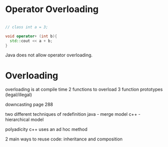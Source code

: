 # **Operator Overloading**

```cpp

// class int a = 3;

void operator+ (int b){
  std::cout << a + b;
}

```

Java does not allow operator overloading.

# **Overloading**


overloading is at compile time
2 functions to overload
3 function prototypes (legal/illegal)

downcasting page 288

two different techniques of redefinition
java - merge model
c++ - hierarchical model

polyadicity
c++ uses an ad hoc method

2 main ways to reuse code: inheritance and composition
